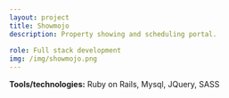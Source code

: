 ```yaml
---
layout: project
title: Showmojo
description: Property showing and scheduling portal.
 
role: Full stack development 
img: /img/showmojo.png
---
```


       
<strong>Tools/technologies:</strong> Ruby on Rails, Mysql, JQuery, SASS 